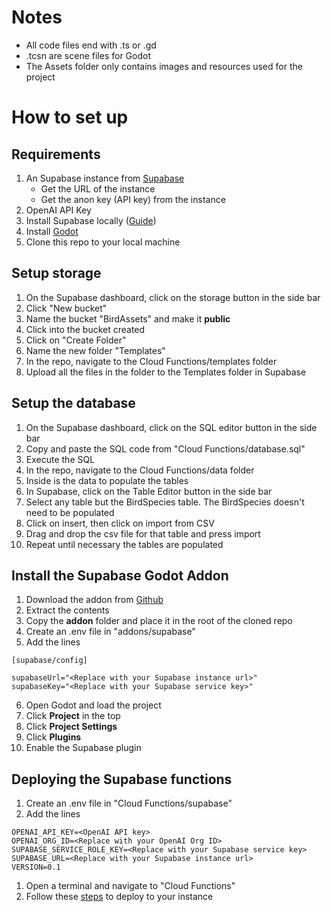 # Notes
- All code files end with .ts or .gd
- .tcsn are scene files for Godot
- The Assets folder only contains images and resources used for the project

# How to set up

## Requirements
1. An Supabase instance from [Supabase](supabase.com)
    - Get the URL of the instance
    - Get the anon key (API key) from the instance
2. OpenAI API Key 
3. Install Supabase locally ([Guide](https://supabase.com/docs/guides/cli/getting-started))
4. Install [Godot](godotengine.org)
5. Clone this repo to your local machine

## Setup storage 
1. On the Supabase dashboard, click on the storage button in the side bar
2. Click "New bucket"
3. Name the bucket "BirdAssets" and make it **public**
4. Click into the bucket created
5. Click on "Create Folder"
6. Name the new folder "Templates"
7. In the repo, navigate to the Cloud Functions/templates folder
8. Upload all the files in the folder to the Templates folder in Supabase 

## Setup the database 
1. On the Supabase dashboard, click on the SQL editor button in the side bar
2. Copy and paste the SQL code from "Cloud Functions/database.sql"
3. Execute the SQL
4. In the repo, navigate to the Cloud Functions/data folder
5. Inside is the data to populate the tables
6. In Supabase, click on the Table Editor button in the side bar 
7. Select any table but the BirdSpecies table. The BirdSpecies doesn't need to be populated
8. Click on insert, then click on import from CSV
9. Drag and drop the csv file for that table and press import
10. Repeat until necessary the tables are populated

## Install the Supabase Godot Addon
1. Download the addon from [Github](https://github.com/supabase-community/godot-engine.supabase/releases/tag/LW7)
2. Extract the contents
3. Copy the **addon** folder and place it in the root of the cloned repo
4. Create an .env file in "addons/supabase"
5. Add the lines
```
[supabase/config]

supabaseUrl="<Replace with your Supabase instance url>"
supabaseKey="<Replace with your Supabase service key>"

```
6. Open Godot and load the project
7. Click **Project** in the top
8. Click **Project Settings**
9. Click **Plugins** 
10. Enable the Supabase plugin 

## Deploying the Supabase functions
1. Create an .env file in "Cloud Functions/supabase"
2. Add the lines 
```
OPENAI_API_KEY=<OpenAI API key>
OPENAI_ORG_ID=<Replace with your OpenAI Org ID>
SUPABASE_SERVICE_ROLE_KEY=<Replace with your Supabase service key>
SUPABASE_URL=<Replace with your Supabase instance url>
VERSION=0.1
```
1. Open a terminal and navigate to "Cloud Functions"
2. Follow these [steps](https://supabase.com/docs/guides/functions/deploy) to deploy to your instance